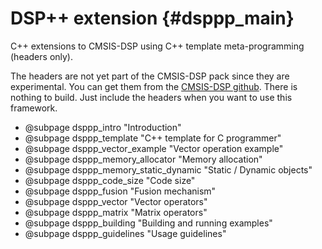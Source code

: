 # DSP++ extension {#dsppp_main}

C++ extensions to CMSIS-DSP using C++ template meta-programming (headers only).

The headers are not yet part of the CMSIS-DSP pack since they are experimental. You can get them from the [CMSIS-DSP github](https://github.com/ARM-software/CMSIS-DSP/tree/main/dsppp/Include/dsppp). There is nothing to build. Just include the headers when you want to use this framework.

* @subpage dsppp_intro "Introduction"
* @subpage dsppp_template "C++ template for C programmer"
* @subpage dsppp_vector_example "Vector operation example"
* @subpage dsppp_memory_allocator "Memory allocation"
* @subpage dsppp_memory_static_dynamic "Static / Dynamic objects"
* @subpage dsppp_code_size "Code size"
* @subpage dsppp_fusion "Fusion mechanism"
* @subpage dsppp_vector "Vector operators"
* @subpage dsppp_matrix "Matrix operators"
* @subpage dsppp_building "Building and running examples"
* @subpage dsppp_guidelines "Usage guidelines"

